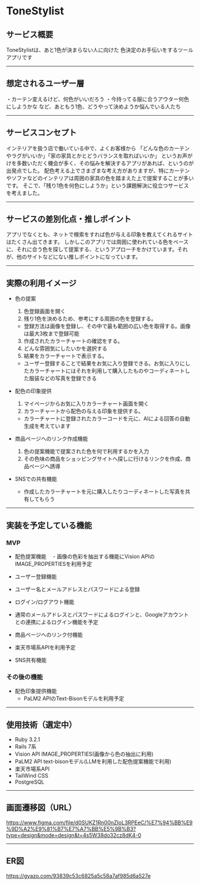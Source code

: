 # ToneStylist

## サービス概要
ToneStylistは、あと1色が決まらない人に向けた
色決定のお手伝いをするツールアプリです
___
## 想定されるユーザー層
・カーテン変えるけど、何色がいいだろう
・今持ってる服に合うアウター何色にしようかな
など、あともう1色、どうやって決めようか悩んでいる人たち
___
## サービスコンセプト

インテリアを扱う店で働いている中で、よくお客様から
「どんな色のカーテンやラグがいいか」「家の家具とかとどうバランスを取ればいいか」
というお声がけを多数いただく機会が多く、その悩みを解決するアプリがあれば、というのが出発点でした。
配色考える上でさまざまな考え方がありますが、特にカーテンやソファなどのインテリアは周囲の家具の色を踏まえた上で提案することが多いです。
そこで、「残り1色を何色にしようか」という課題解決に役立つサービスを考えました。
___

## サービスの差別化点・推しポイント
アプリでなくとも、ネットで検索をすれば色が与える印象を教えてくれるサイトはたくさん出てきます。
しかしこのアプリでは周囲に使われている色をベースに、それに合う色を探して提案する、というアプローチをかけています。それが、他のサイトなどにない推しポイントになっています。
___
## 実際の利用イメージ
* 色の提案
  1. 色登録画面を開く 
  2. 残り1色を決めるため、参考にする周囲の色を登録する。
    - 登録方法は画像を登録し、その中で最も範囲の広い色を取得する。画像は最大3枚まで登録可能
  3. 作成されたカラーチャートの確認をする。
  4. どんな雰囲気にしたいかを選択する
  5. 結果をカラーチャートで表示する。
    - ユーザー登録することで結果をお気に入り登録できる。お気に入りにしたカラーチャートにはそれを利用して購入したものやコーディネートした服装などの写真を登録できる

* 配色の印象提供
  1. マイページからお気に入りカラーチャート画面を開く
  2. カラーチャートから配色の与える印象を提供する。
    - カラーチャートに登録されたカラーコードを元に、AIによる回答の自動生成を考えています

* 商品ページへのリンク作成機能
  1. 色の提案機能で提案された色を何で利用するかを入力
  2. その色味の商品をショッピングサイトへ探しに行けるリンクを作成、商品ページへ誘導

* SNSでの共有機能
  - 作成したカラーチャートを元に購入したりコーディネートした写真を共有してもらう
___
## 実装を予定している機能
### MVP
* 配色提案機能
　- 画像の色彩を抽出する機能にVision APIのIMAGE_PROPERTIESを利用予定

* ユーザー登録機能
 - ユーザー名とメールアドレスとパスワードによる登録
* ログイン/ログアウト機能
 - 通常のメールアドレスとパスワードによるログインと、Googleアカウントとの連携によるログイン機能を予定

* 商品ページへのリンク付機能
 - 楽天市場系APIを利用予定

* SNS共有機能

### その後の機能
* 配色印象提供機能
  - PaLM2 APIのText-Bisonモデルを利用予定
___
## 使用技術（選定中）
* Ruby 3.2.1
* Rails 7系
* Vision API IMAGE_PROPERTIES(画像から色の抽出に利用)
* PaLM2 API text-bisonモデル(LLMを利用した配色提案機能で利用)
* 楽天市場系API
* TailWind CSS
* PostgreSQL
___
## 画面遷移図（URL）
https://www.figma.com/file/d0SUKZ1Rn00nZIoL3RPEeC/%E7%94%BB%E9%9D%A2%E9%81%B7%E7%A7%BB%E5%9B%B3?type=design&mode=design&t=4s5W38do32cz8dK4-0

___
## ER図
https://gyazo.com/93839c53c6825a5c58a7af985d6a527e